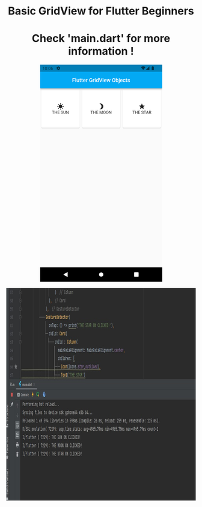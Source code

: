 <h1 align="center">Basic GridView for Flutter Beginners</h1> 
<h1 align="center">Check 'main.dart' for more information ! </h1> 


<p align="center">
  <img src="https://github.com/sametTonbul/flutter_grid_view_basic/blob/main/gridviesmain.png" width="325" height="578" />
  
  <p align="center">
  <img src="https://github.com/sametTonbul/flutter_grid_view_basic/blob/main/screenOnADTSD.jpg" width="994" height="566" />
